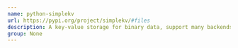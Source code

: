 ```yaml
---
name: python-simplekv
url: https://pypi.org/project/simplekv/#files
description: A key-value storage for binary data, support many backends.
group: None
---
```

